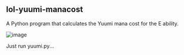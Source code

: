 ## lol-yuumi-manacost

A Python program that calculates the Yuumi mana cost for the E ability.

![image](https://i.blogs.es/cb4ac5/lol-yuumi/1366_521.jpeg)

Just run yuumi.py...
